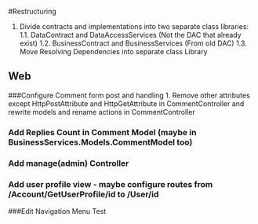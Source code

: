 #Restructuring 
1. Divide contracts and implementations into two separate class libraries:
	1.1. DataContract and DataAccessServices (Not the DAC that already exist)
	1.2. BusinessContract and BusinessServices (From old DAC) 
	1.3. Move Resolving Dependencies into separate class Library



## Web


###Configure Comment form post and handling
	1. Remove other attributes except HttpPostAttribute and HttpGetAttribute in CommentController and rewrite models and rename actions in CommentController

### Add Replies Count in Comment Model (maybe in BusinessServices.Models.CommentModel too)



### Add manage(admin) Controller

### Add user profile view - maybe configure routes from /Account/GetUserProfile/id to /User/id

###Edit Navigation Menu Test

